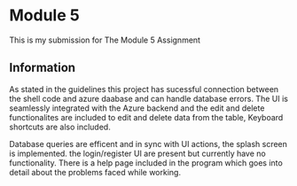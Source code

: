 # Module 5

This is my submission for The Module 5 Assignment

## Information

As stated in the guidelines this project has sucessful connection between the shell code and azure daabase and can handle database errors. The UI is seamlessly integrated with the Azure backend and the edit and delete functionalites are included to edit and delete data from the table, Keyboard shortcuts are also included.

Database queries are efficent and in sync with UI actions, the splash screen is implemented. the login/register UI are present but currently have no functionality. There is a help page included in the program which goes into detail about the problems faced while working.
